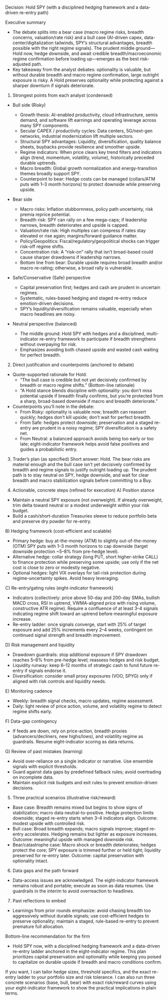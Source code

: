 Decision: Hold SPY (with a disciplined hedging framework and a data-driven re-entry path)

Executive summary
- The debate splits into a bear case (macro regime risks, breadth concerns, valuation/rate risk) and a bull case (AI-driven capex, data-center/digitalization tailwinds, SPY’s structural advantages, breadth possible with the right regime signals). The prudent middle ground—Hold now, hedge downside, and await credible breadth/macroeconomic regime confirmation before loading up—emerges as the best risk-adjusted path.
- Key takeaway from the analyst debates: optionality is valuable, but without durable breadth and macro regime confirmation, large outright exposure is risky. A Hold preserves optionality while protecting against a sharper downturn if signals deteriorate.

1) Strongest points from each analyst (condensed)
- Bull side (Risky)
  - Growth thesis: AI-enabled productivity, cloud infrastructure, semis demand, and software lift earnings and operating leverage across many SPY components.
  - Secular CAPEX / productivity cycles: Data centers, 5G/next-gen networks, industrial modernization lift multiple sectors.
  - Structural SPY advantages: Liquidity, diversification, quality balance sheets, buybacks provide resilience and smoother upside.
  - Regime indicators: When price clears key trend filters and indicators align (trend, momentum, volatility, volume), historically preceded durable uptrends.
  - Macro breadth: Global growth normalization and energy-transition themes broadly support SPY.
  - Counterpoint to bear: Hedge costs can be managed (collars/ATM puts with 1–3 month horizons) to protect downside while preserving upside.

- Bear side
  - Macro risks: Inflation stubbornness, policy path uncertainty, risk premia reprice potential.
  - Breadth risk: SPY can rally on a few mega-caps; if leadership narrows, breadth deteriorates and upside is capped.
  - Valuation/rate risk: High multiples can compress if rates stay elevated or rise again; margins/forward guidance matter.
  - Policy/Geopolitics: Fiscal/regulatory/geopolitical shocks can trigger risk-off regime shifts.
  - Concentration risk: A “risk-on” rally that isn’t broad-based could cause sharper drawdowns if leadership narrows.
  - Bottom line from bear: Durable upside requires broad breadth and/or macro re-rating; otherwise, a broad rally is vulnerable.

- Safe/Conservative (Safe) perspective
  - Capital preservation first; hedges and cash are prudent in uncertain regimes.
  - Systematic, rules-based hedging and staged re-entry reduce emotion-driven decisions.
  - SPY’s liquidity/diversification remains valuable, especially when macro headlines are noisy.

- Neutral perspective (balanced)
  - The middle ground: Hold SPY with hedges and a disciplined, multi-indicator re-entry framework to participate if breadth strengthens without overpaying for risk.
  - Emphasizes avoiding both chased upside and wasted cash waiting for perfect breadth.

2) Direct justification and counterpoints (anchored to debate)
- Quote-supported rationale for Hold:
  - “The bull case is credible but not yet decisively confirmed by breadth or macro regime shifts.” (Bottom-line rationale)
  - “A Hold stance blends discipline with optionality: you don’t miss potential upside if breadth finally confirms, but you’re protected from a sharp, broad-based downside if macro and breadth deteriorate.”
- Counterpoints you’ll note in the debate:
  - From Risky: optionality is valuable now; breadth can reassert quickly; hedges don’t kill upside; don’t wait for perfect breadth.
  - From Safe: hedges protect downside; preservation and a staged re-entry are prudent in a noisy regime; SPY diversification is a safety net.
  - From Neutral: a balanced approach avoids being too early or too late; eight-indicator framework helps avoid false positives and guides a probabilistic entry.

3) Trader’s plan (as specified)
Short answer: Hold. The bear risks are material enough and the bull case isn’t yet decisively confirmed by breadth and regime signals to justify outright loading up. The prudent path is to stay neutral on SPY, hedge downside, and wait for clear breadth and macro stabilization signals before committing to a Buy.

4) Actionable, concrete steps (refined for execution)
A) Position stance
- Maintain a neutral SPY exposure (not overweight). If already overweight, trim delta toward neutral or a modest underweight within your risk budget.
- Build a cash/short-duration Treasuries sleeve to reduce portfolio beta and preserve dry powder for re-entry.

B) Hedging framework (cost-efficient and scalable)
- Primary hedge: buy at-the-money (ATM) to slightly out-of-the-money (OTM) SPY puts with 1–3 month horizons to cap downside (target downside protection ~5–8% from pre-hedge level).
- Alternative hedge: collar strategy (long PUT, short higher-strike CALL) to finance protection while preserving some upside; use only if the net cost is close to zero or modestly negative.
- Optional hedges: light VIX overlays for tail-risk protection during regime-uncertainty spikes. Avoid heavy leveraging.

C) Re-entry/gating rules (eight-indicator framework)
- Indicators (collectively: price above 50-day and 200-day SMAs, bullish MACD cross, RSI in uptrend, VWMA-aligned price with rising volume, constructive ATR regime). Require a confluence of at least 3–4 signals indicating regime shift toward an uptrend before meaningful exposure increase.
- Re-entry ladder: once signals converge, start with 25% of target exposure and add 25% increments every 2–4 weeks, contingent on continued signal strength and breadth improvement.

D) Risk management and liquidity
- Drawdown guardrails: stop additional exposure if SPY drawdown reaches 5–8% from pre-hedge level; reassess hedges and risk budget.
- Liquidity runway: keep 6–12 months of strategic cash to fund future re-entry if signals endorse it.
- Diversification: consider small proxy exposures (VOO, SPYG) only if aligned with risk controls and liquidity needs.

E) Monitoring cadence
- Weekly: breadth signal checks, macro updates, regime assessment.
- Daily: light review of price action, volume, and volatility regime to detect regime shifts early.

F) Data-gap contingency
- If feeds are down, rely on price-action, breadth proxies (advancers/decliners, new highs/lows), and volatility regime as guardrails. Resume eight-indicator scoring as data returns.

G) Review of past mistakes (learning)
- Avoid over-reliance on a single indicator or narrative. Use ensemble signals with explicit thresholds.
- Guard against data gaps by predefined fallback rules; avoid overtrading on incomplete data.
- Maintain explicit risk budgets and exit rules to prevent emotion-driven decisions.

5) Three practical scenarios (illustrative risk/reward)
- Base case: Breadth remains mixed but begins to show signs of stabilization; macro data neutral-to-positive. Hedge protection limits downside; staged re-entry starts when 3–4 indicators align. Outcome: modest upside with controlled risk.
- Bull case: Broad breadth expands; macro signals improve; staged re-entry accelerates. Hedging remains but lighter as exposure increases. Outcome: meaningful upside with managed downside risk.
- Bear/catastrophe case: Macro shock or breadth deteriorates; hedges protect the core; SPY exposure is trimmed further or held tight; liquidity preserved for re-entry later. Outcome: capital preservation with optionality intact.

6) Data gaps and the path forward
- Data-access issues are acknowledged. The eight-indicator framework remains robust and portable; execute as soon as data resumes. Use guardrails in the interim to avoid overreaction to headlines.

7) Past reflections to embed
- Learnings from prior rounds emphasize: avoid chasing breadth too aggressively without durable signals; use cost-efficient hedges to preserve optionality; maintain a staged, rule-based re-entry to prevent premature full allocation.

Bottom-line recommendation for the firm
- Hold SPY now, with a disciplined hedging framework and a data-driven re-entry ladder anchored in the eight-indicator regime. This plan prioritizes capital preservation and optionality while keeping you poised to capitalize on durable upside if breadth and macro conditions confirm.

If you want, I can tailor hedge sizes, threshold specifics, and the exact re-entry ladder to your portfolio size and risk tolerance. I can also run three concrete scenarios (base, bull, bear) with exact risk/reward curves using your eight-indicator framework to show the practical implications in plain terms.